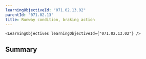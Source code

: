 ```yaml
---
learningObjectiveId: "071.02.13.02"
parentId: "071.02.13"
title: Runway condition, braking action
---
```


```tsx eval
<LearningObjectives learningObjectiveId={"071.02.13.02"} />
```

## Summary
